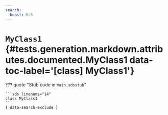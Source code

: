```yaml
---
search:
  boost: 0.5
---
```


[//]: # (DO NOT EDIT THIS FILE DIRECTLY. Instead, edit the corresponding stub file and execute `npm run docs:api`.)

# <code class="doc-symbol doc-symbol-class"></code> `MyClass1` {#tests.generation.markdown.attributes.documented.MyClass1 data-toc-label='[class] MyClass1'}

??? quote "Stub code in `main.sdsstub`"

    ```sds linenums="14"
    class MyClass1
    ```
    { data-search-exclude }
